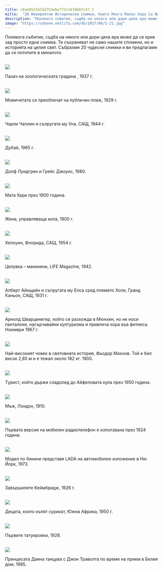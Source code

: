 ```yaml
---
title: c8ae0521b31d753ebe773c16f0bbfc57_t
mitle:  "20 Невероятни Исторически Снимки, Които Много Малко Хора Са Виждали Преди!"
description: "Понякога събитие, съдба на някого или дори цяла ера може да се крие зад просто една снимка. Те съхраняват не само нашите спомени, но и историята на целия свят. Събрах�"
image: "https://cdnone.netlify.com/db/2017/06/1-21.jpg"
---
```


 <p>Понякога събитие, съдба на някого или дори цяла ера може да се крие зад просто една снимка. Те съхраняват не само нашите спомени, но и историята на целия свят. Събрахме 20 чудесни снимки и ви предлагаме да се потопите в миналото.</p>       <p> <br/><img src="https://cdnone.netlify.com/db/2017/06/1-21.jpg"/><br/></p> <p>Пазач на зоологическата градина , 1937 г.</p> <p> <br/><img src="https://cdnone.netlify.com/db/2017/06/2-22.jpg"/><br/></p>      <p>Момичетата се преобличат на публичен плаж, 1929 г.</p> <p> <br/><img src="https://cdnone.netlify.com/db/2017/06/3-23.jpg"/><br/></p> <p>Чарли Чаплин и съпругата му Уна, САЩ, 1944 г.</p> <p> <br/><img src="https://cdnone.netlify.com/db/2017/06/4-22.jpg"/><br/></p>      <p>Дубай, 1965 г.</p>  <p> <br/><img src="https://cdnone.netlify.com/db/2017/06/5-21.jpg"/><br/></p> <p>Долф Лундгрен и Грейс Джоунс, 1980.</p> <p> <br/><img src="https://cdnone.netlify.com/db/2017/06/6-20.jpg"/><br/></p> <p>Мата Хари през 1900 година.</p> <p> <br/><img src="https://cdnone.netlify.com/db/2017/06/7-21.jpg"/><br/></p>      <p>Жена, управляваща кола, 1900 г.</p> <p> <br/><img src="https://cdnone.netlify.com/db/2017/06/8-22.jpg"/><br/></p> <p>Хелоуин, Флорида, САЩ, 1954 г.</p> <p> <br/><img src="https://cdnone.netlify.com/db/2017/06/9-21.jpg"/><br/></p>      <p>Целувка – манекени, LIFE Magazine, 1942.</p> <p> <br/><img src="https://cdnone.netlify.com/db/2017/06/10-20.jpg"/><br/></p> <p>Алберт Айнщайн и съпругата му Елса сред племето Хопи, Гранд Каньон, САЩ, 1931 г.</p> <p> <br/><img src="https://cdnone.netlify.com/db/2017/06/11-19.jpg"/><br/></p> <p>Арнолд Шварценегер, който се разхожда в Мюнхен, но не носи панталони, насърчавайки културизма и привлича хора във фитнеса. Ноември 1967 г.</p> <p> <br/><img src="https://cdnone.netlify.com/db/2017/06/12-18.jpg"/><br/></p> <p>Най-високият човек в световната история, Фьодор Махнов. Той е бил висок 2,85 м и е тежал около 182 кг. 1900.</p> <p> <br/><img src="https://cdnone.netlify.com/db/2017/06/13-16.jpg"/><br/></p>  <p>Турист, който държи сладолед до Айфеловата кула през 1950 година.</p> <p> <br/><img src="https://cdnone.netlify.com/db/2017/06/14-17.jpg"/><br/></p> <p>Мъж, Лондон, 1910.</p> <p> <br/><img src="https://cdnone.netlify.com/db/2017/06/15-14.jpg"/><br/></p> <p>Първата версия на мобилен радиотелефон е използвана през 1924 година.</p> <p> <br/><img src="https://cdnone.netlify.com/db/2017/06/16-11.jpg"/><br/></p> <p>Модел по бикини представя LADA на автомобилно изложение в Ню Йорк, 1973.</p> <p> <br/><img src="https://cdnone.netlify.com/db/2017/06/17-10.jpg"/><br/></p> <p>Завършилите Кеймбридж, 1926 г.</p> <p> <br/><img src="https://cdnone.netlify.com/db/2017/06/18-9.jpg"/><br/></p> <p>Децата, които къпят сурикат, Южна Африка, 1950 г.</p> <p> <br/><img src="https://cdnone.netlify.com/db/2017/06/19-7.jpg"/><br/></p> <p>Първите татуировки, 1928.</p>  <p> <br/><img src="https://cdnone.netlify.com/db/2017/06/20-7.jpg"/><br/></p> <p>Принцесата Даяна танцува с Джон Траволта по време на прием в Белия дом, 1985.</p>       